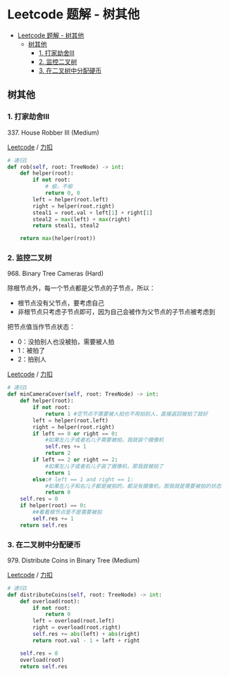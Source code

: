 # Leetcode 题解 - 树其他
<!-- GFM-TOC -->
* [Leetcode 题解 - 树其他](#leetcode-题解---树其他)
    * [树其他](#树其他)
        * [1. 打家劫舍III](#1-打家劫舍III)
        * [2. 监控二叉树](#2-监控二叉树)
        * [3. 在二叉树中分配硬币](#3-在二叉树中分配硬币)
<!-- GFM-TOC -->

## 树其他

### 1. 打家劫舍III

337\. House Robber III (Medium)

[Leetcode](https://leetcode.com/problems/house-robber-iii/) / [力扣](https://leetcode-cn.com/problems/house-robber-iii/)

```python
# 递归1
def rob(self, root: TreeNode) -> int:
    def helper(root):
        if not root:
            # 偷，不偷
            return 0, 0
        left = helper(root.left)
        right = helper(root.right)
        steal1 = root.val + left[1] + right[1]
        steal2 = max(left) + max(right)
        return steal1, steal2

    return max(helper(root))
```

### 2. 监控二叉树

968\. Binary Tree Cameras (Hard)

除根节点外，每一个节点都是父节点的子节点，所以：
- 根节点没有父节点，要考虑自己
- 非根节点只考虑子节点即可，因为自己会被作为父节点的子节点被考虑到

把节点值当作节点状态：
- 0：没拍别人也没被拍，需要被人拍
- 1：被拍了
- 2：拍别人

[Leetcode](https://leetcode.com/problems/binary-tree-cameras/) / [力扣](https://leetcode-cn.com/problems/binary-tree-cameras/)

```python
# 递归1
def minCameraCover(self, root: TreeNode) -> int:
    def helper(root):
        if not root:
            return 1 #空节点不需要被人拍也不用拍别人，直接返回被拍了就好
        left = helper(root.left)
        right = helper(root.right)
        if left == 0 or right == 0: 
            #如果左儿子或者右儿子需要被拍，我就装个摄像机
            self.res += 1
            return 2        
        if left == 2 or right == 2:
            #如果左儿子或者右儿子装了摄像机，那我就被拍了
            return 1
        else:# left == 1 and right == 1:
            #如果左儿子和右儿子都是被拍的，都没有摄像机，那我就是需要被拍的状态
            return 0
    self.res = 0
    if helper(root) == 0:
        ##看看根节点是不是需要被拍
        self.res += 1
    return self.res
```

### 3. 在二叉树中分配硬币

979\. Distribute Coins in Binary Tree (Medium)

[Leetcode](https://leetcode-cn.com/problems/distribute-coins-in-binary-tree/) / [力扣](https://leetcode-cn.com/problems/distribute-coins-in-binary-tree/)

```python
# 递归1
def distributeCoins(self, root: TreeNode) -> int:
    def overload(root):
        if not root:
            return 0
        left = overload(root.left)
        right = overload(root.right)
        self.res += abs(left) + abs(right)
        return root.val - 1 + left + right

    self.res = 0
    overload(root)
    return self.res
```
